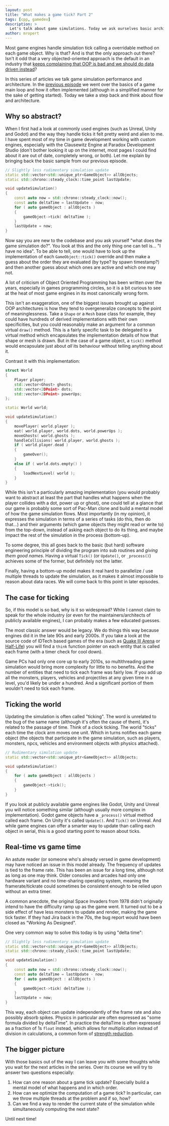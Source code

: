 ```yaml
---
layout: post
title: "What makes a game tick? Part 2"
tags: [cpp, gamedev]
description: > 
  Let's talk about game simulations. Today we ask ourselves basic architecture questions.
author: mropert
---
```


Most game engines handle simulation tick calling a overridable method on each game object. Why is that?
And is that the only approach out there? Isn't it odd that a very objected-oriented approach is the default
in an industry that [keeps complaining that OOP is bad and we should do data driven instead](https://www.youtube.com/watch?v=rX0ItVEVjHc)?

In this series of articles we talk game simulation performance and architecture. In the
[previous episode](/2025/04/23/making_games_tick_part1/) we went over the basics of a game main loop and
how it often implemented (although in a simplified manner for the sake of getting started). Today
we take a step back and think about flow and architecture.

## Why so abstract?

When I first had a look at commonly used engines (such as Unreal, Unity and Godot) and the way they handle ticks
it felt pretty weird and alien to me. I have spent most of my time in game development working with custom engines,
especially with the Clausewitz Engine at Paradox Development Studio (don't bother looking it up on the internet,
most pages I could find about it are out of date, completely wrong, or both). Let me explain by bringing back
the basic sample from our previous episode.

```cpp
// Slightly less rudimentary simulation update
static std::vector<std::unique_ptr<GameObject>> allObjects;
static std::chrono::steady_clock::time_point lastUpdate;

void updateSimulation()
{
    const auto now = std::chrono::steady_clock::now();
    const auto deltaTime = lastUpdate - now;
    for ( auto gameObject : allObjects )
    {
        gameObject->tick( deltaTime );
    }
    lastUpdate = now;
}
```

Now say you are new to the codebase and you ask yourself "what does the game simulation do?". You look at this
and the only thing one can tell is... "I have no idea". To be able to tell, one would have to look up the implementation
of each `GameObject::tick()` override and then make a guess about the order they are evaluated (by type? by spawn timestamp?)
and then another guess about which ones are active and which one may not.

A lot of criticism of Object Oriented Programming has been written over the years, especially in games
programming circles, so it is a bit curious to see at the heat of most game engines in its most canonically
wrong form.

This isn't an exaggeration, one of the biggest issues brought up against OOP architectures is
how they tend to overgeneralize concepts to the point of meaninglessness. Take a `Shape` or a `Mesh`
base class for example, they could have hundreds of derived implementations with their own specificities,
but you could reasonably make an argument for a common virtual `draw()` method. This is a fairly specific
task to be delegated to a virtual method which encapsulates the implementation details of how that shape
or mesh is drawn. But in the case of a game object, a `tick()` method would encapsulate just about _all_
its behaviour without telling anything about it.

Contrast it with this implementation:

```cpp
struct World
{
    Player player;
    std::vector<Ghost> ghosts;
    std::vector<2DPoint> dots;
    std::vector<2DPoint> powerUps;
};

static World world;

void updateSimulation()
{
    movePlayer( world.player );
    eat( world.player, world.dots, world.powerUps );
    moveGhosts( world.ghosts );
    handleCollisions( world.player, world.ghosts );
    if ( world.player.dead )
    {
        gameOver();
    }
    else if ( world.dots.empty() )
    {
        loadNextLevel( world );
    }
}
```

While this isn't a particularly amazing implementation (you would probably want to abstract at least the part
that handles what happens when the player collides with a dot, power up or ghost), one could tell at a glance
that our game is probably some sort of Pac-Man clone and build a mental model of how the game simulation flows.
Most importantly (in my opinion), it expresses the simulation in terms of a series of tasks (do this, then do that...)
and their arguments (which game objects they might read or write to) from the top-down, instead of asking each
object to do its thing, and maybe impact the rest of the simulation in the process (bottom-up).

To some degree, this all goes back to the basic (but hard) software engineering principle of dividing the program
into sub routines and _giving them good names_. Having a virtual `Tick()` (or `Update()`, or `_process()`) achieves
some of the former, but definitely not the latter.

Finally, having a bottom-up model makes it real hard to parallelize / use multiple threads to update the simulation,
as it makes it almost impossible to reason about data races. We will come back to this point in later episodes.

## The case for ticking

So, if this model is so bad, why is it so widespread? While I cannot claim to speak for the whole industry
(or even for the maintainers/architects of publicly available engines), I can probably makes a few educated
guesses.

The most classic answer would be legacy. We do things this way because engines did it in the late 90s and early
2000s. If you take a look at the source code of IDTech based games of the era (such as
[Quake III Arena](https://github.com/id-Software/Quake-III-Arena/blob/master/code/game/g_main.c#L1713) or
[Half-Life](https://github.com/ValveSoftware/halflife/blob/master/engine/eiface.h#L432)) you will find a
`think` function pointer on each entity that is called each frame (with a timer check for cool down).

Game PCs had only one core up to early 2010s, so multithreading game simulation would bring more complexity
for little to no benefits. And the number of entities that need to tick each frame was fairly low. If you add
up all the monsters, players, vehicles and projectiles at any given time in a level, you'd likely be under a hundred.
And a significant portion of them wouldn't need to tick each frame.


## Ticking the world

Updating the simulation is often called "ticking". The word is unrelated to the bug of the same name (although it's often
the cause of them), it's related to the passage of time. Think of a clock ticking. The world "ticks" each time the clock
arm moves one unit. Which in turns notifies each game object (the objects that participate in the game simulation, such as
players, monsters, npcs, vehicles and environment objects with physics attached).

```cpp
// Rudimentary simulation update
static std::vector<std::unique_ptr<GameObject>> allObjects;

void updateSimulation()
{
    for ( auto gameObject : allObjects )
    {
        gameObject->tick();
    }
}
```

If you look at publicly available game engines like Godot, Unity and Unreal you will notice something similar (although
usually more complex in implementation).
Godot game objects have a `_process()` virtual method called each frame. On Unity it's called `Update()`. And `Tick()`
on Unreal. And while game engines can offer a smarter way to update than calling each object in serial, this is a good starting
point to reason about ticks.

## Real-time vs game time

An astute reader (or someone who's already versed in game development) may have noticed an issue in this model already.
The frequency of updates is tied to the frame rate. This has been an issue for a long time, although not as long as one
may think. Older consoles and arcades had only one hardware variant and no time-sharing operating system, meaning the
framerate/tickrate could sometimes be consistent enough to be relied upon without an extra timer.

A common anecdote, the original Space Invaders from 1978 didn't originally intend to have the difficulty ramp up as the game went.
It turned out to be a side effect of have less monsters to update and render, making the game tick faster. If they had
Jira back in the 70s, the bug report would have been closed as "Working As Designed".

One very common way to solve this today is by using "delta time":

```cpp
// Slightly less rudimentary simulation update
static std::vector<std::unique_ptr<GameObject>> allObjects;
static std::chrono::steady_clock::time_point lastUpdate;

void updateSimulation()
{
    const auto now = std::chrono::steady_clock::now();
    const auto deltaTime = lastUpdate - now;
    for ( auto gameObject : allObjects )
    {
        gameObject->tick( deltaTime );
    }
    lastUpdate = now;
}
```

This way, each object can update independently of the frame rate and also possibly absorb spikes. Physics
in particular are often expressed as "some formula divided by deltaTime". In practice the deltaTime
is often expressed as a fraction of 1s `float` instead, which allows for multiplication instead of division
in calculations, a common form of [strength reduction](https://en.wikipedia.org/wiki/Strength_reduction).

## The bigger picture

With those basics out of the way I can leave you with some thoughts while you wait for the next articles in the
series. Over its course we will try to answer two questions especially:

1. How can one reason about a game tick update? Especially build a mental model of what happens and in which order.
2. How can we optimize the computation of a game tick? In particular, can we throw multiple threads at the problem
  and if so, how?
3. Can we find a way to render the current state of the simulation while simultaneously computing the next state?

Until next time!
